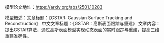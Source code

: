 模型论文地址：https://arxiv.org/abs/2501.10283

模型概述：文章标题：《GSTAR: Gaussian Surface Tracking and Reconstruction》
中文文章标题：《GSTAR：高斯表面跟踪与重建》
文章内容：提出GSTAR算法，通过高斯表面模型实现动态表面的实时跟踪与重建，提高三维重建准确性。
